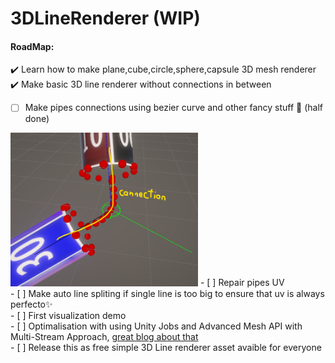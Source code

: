 # 3DLineRenderer (WIP)

#### RoadMap:
:heavy_check_mark: Learn how to make plane,cube,circle,sphere,capsule 3D mesh renderer <br>
:heavy_check_mark: Make basic 3D line renderer without connections in between <br>
- [ ] Make pipes connections using bezier curve and other fancy stuff 🤔 (half done)<br>
<img src="ReadmeAssets/pipesConnections.png" width=300>
- [ ] Repair pipes UV<br>
- [ ] Make auto line spliting if single line is too big to ensure that uv is always perfecto✨<br>
- [ ] First visualization demo<br>
- [ ] Optimalisation with using Unity Jobs and Advanced Mesh API with Multi-Stream Approach, <a href="https://catlikecoding.com/unity/tutorials/procedural-meshes/creating-a-mesh/">great blog about that</a><br>
- [ ] Release this as free simple 3D Line renderer asset avaible for everyone <br>
